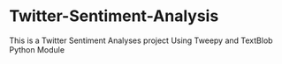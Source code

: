 # Twitter-Sentiment-Analysis
This is a Twitter Sentiment Analyses project Using Tweepy and TextBlob Python Module
